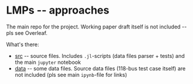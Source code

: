 # LMPs -- approaches
The main repo for the project. Working paper draft itself is not included -- pls see Overleaf.

What's there:
- [src](src/) -- source files. Includes `.jl`-scripts (data files parser + tests) and the main `jupyter` notebook
- [data](data/) -- some data files. Source data files (118-bus test case itself) are not included (pls see main `ipynb`-file for links)
